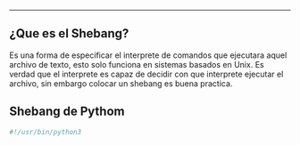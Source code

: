 
---
## ¿Que es el Shebang?
Es una forma de especificar el interprete de comandos que ejecutara aquel archivo de texto, esto solo funciona en sistemas basados en Unix. Es verdad que el interprete es capaz de decidir con que interprete ejecutar el archivo, sin embargo colocar un shebang es buena practica.

## Shebang de Pythom

```python
#!/usr/bin/python3

```
